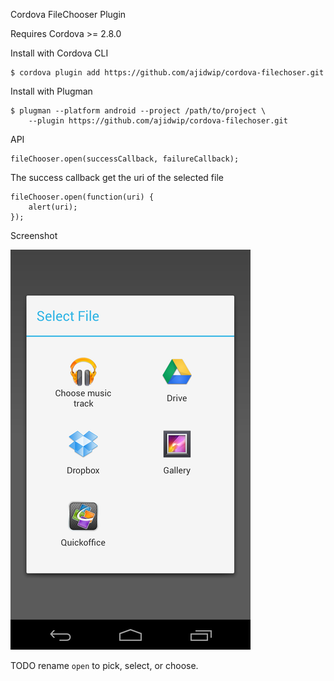 Cordova FileChooser Plugin

Requires Cordova >= 2.8.0

Install with Cordova CLI
	
	$ cordova plugin add https://github.com/ajidwip/cordova-filechoser.git

Install with Plugman 

	$ plugman --platform android --project /path/to/project \ 
		--plugin https://github.com/ajidwip/cordova-filechoser.git

API

	fileChooser.open(successCallback, failureCallback);

The success callback get the uri of the selected file

	fileChooser.open(function(uri) {
		alert(uri);
	});
	
Screenshot

![Screenshot](filechooser.png "Screenshot")

TODO rename `open` to pick, select, or choose.
